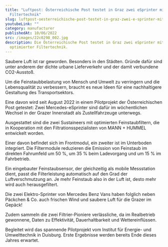 ```yaml
---
title: "Luftpost: Österreichische Post testet in Graz zwei eSprinter mit neuer
  Filtertechnik"
slug: luftpost-oesterreichische-post-testet-in-graz-zwei-e-sprinter-mit-neuer-filtertechnik
youtubeLink: ""
category: manufacturer
publishedAt: 10/06/2022
src: /images/22c0298_002.jpg
description: D﻿ie Österreichische Post testet in Graz zwei eSprinter mit
  optimierter Filtertechnik.
---
```

Saubere Luft ist rar geworden. Besonders in den Städten. Gründe dafür sind unter anderem der dichte urbane Lieferverkehr und der damit verbundene CO2-Ausstoß.

Um die Feinstaubbelastung von Mensch und Umwelt zu verringern und die Lebensqualität zu verbessern, braucht es neue Ideen für eine nachhaltigere Gestaltung des Transportsektors.

Eine davon wird seit August 2022 in einem Pilotprojekt der Österreichischen Post getestet: Zwei Mercedes-eSprinter sind dafür im wöchentlichen Wechsel in der Grazer Innenstadt als Zustellfahrzeuge unterwegs.

Ausgestattet sind die zwei Sustaineers mit optimierten Feinstaubfiltern, die in Kooperation mit den Filtrationsspezialisten von MANN + HUMMEL entwickelt worden.

Einer davon befindet sich im Frontmodul, ein zweiter ist im Unterboden integriert. Die Filtermodule reduzieren die Emission von Feinstaub im direkten Fahrumfeld um 50 %, um 35 % beim Ladevorgang und um 15 % im Fahrbetrieb.

Ein eingebauter Feinstaubsensor, der gleichzeitig als mobile Messstation dient, passt die Filterleistung automatisch auf den Grad der Luftverschmutzung an. Je mehr Feinstaub also in der Luft ist, desto mehr wird auch herausgefiltert.

Die zwei Elektro-Sprinter von Mercedes Benz Vans haben folglich neben Päckchen & Co. auch frischen Wind und saubere Luft für die Grazer im Gepäck!

Zudem sammeln die zwei Filtrier-Pioniere verlässliche, da im Realbetrieb gewonnene, Daten zu Effektivität, Dauerhaltbarkeit und Wettereinflüssen.

Begleitet wird das spannende Pilotprojekt vom Institut für Energie- und Umwelttechnik in Duisburg. Erste Ergebnisse werden bereits Ende dieses Jahres erwartet.